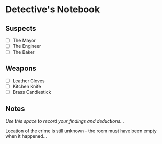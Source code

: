 # Detective's Notebook

## Suspects
- [ ] The Mayor
- [ ] The Engineer
- [ ] The Baker

## Weapons
- [ ] Leather Gloves
- [ ] Kitchen Knife
- [ ] Brass Candlestick

## Notes
*Use this space to record your findings and deductions...*

Location of the crime is still unknown - the room must have been empty when it happened...
